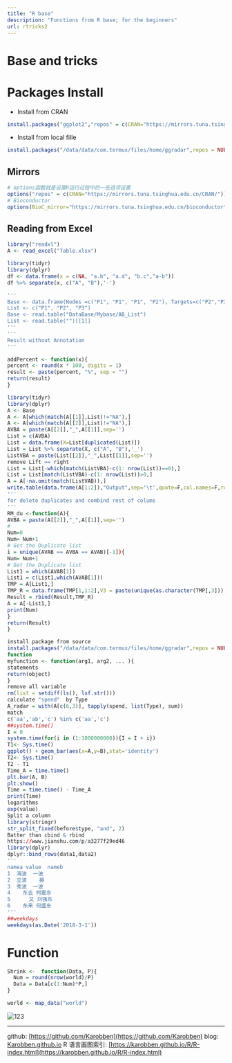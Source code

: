 ```yaml
---
title: "R base"
description: "Functions from R base; for the beginners"
url: rtricks2
---
```


# Base and tricks


<a name="osNch"></a>
# Packages Install

- Install from CRAN
```r
install.packages("ggplot2","repos" = c(CRAN="https://mirrors.tuna.tsinghua.edu.cn/CRAN/"))
```
- Install from local fille
```R
install.packages("/data/data/com.termux/files/home/ggradar",repos = NULL)
```

## Mirrors
```r
# options函数就是设置R运行过程中的一些选项设置
options("repos" = c(CRAN="https://mirrors.tuna.tsinghua.edu.cn/CRAN/"))
# Bioconductor
options(BioC_mirror="https://mirrors.tuna.tsinghua.edu.cn/bioconductor")
```
<a name="Bg1g4"></a>
## Reading from Excel
```r
library("readxl")
A <- read_excel("Table.xlsx")
```

```r
library(tidyr)
library(dplyr)
df <- data.frame(x = c(NA, "a.b", "a.d", "b.c","a-b"))
df %>% separate(x, c("A", "B"),'-')
```

```R
'''
Base <- data.frame(Nodes =c("P1", "P1", "P1", "P2"), Targets=c("P2","P3","P4","P1"))
List <- c("P1", "P2", "P3")
Base <- read.table("DataBase/Mybase/AB_List")
List <- read.table("")[[1]]
'''
'''
Result without Annotation
'''

addPercent <- function(x){
percent <- round(x * 100, digits = 1)
result <- paste(percent, "%", sep = "")
return(result)
}

library(tidyr)
library(dplyr)
A <- Base
A <- A[which(match(A[[1]],List)!="NA"),]
A <- A[which(match(A[[2]],List)!="NA"),]
AVBA = paste(A[[2]],"_",A[[1]],sep='')
List = c(AVBA)
List = data.frame(X=List[duplicated(List)])
List = List %>% separate(X, c("A", "B"),'_')
ListVBA = paste(List[[2]],"_",List[[1]],sep='')
remove Lift == right
List = List[-which(match(ListVBA)-c(1: nrow(List))==0),]
List = List[match(ListVBA)-c(1: nrow(List))>0,]
A = A[-na.omit(match(ListVAB)),]
write.table(data.frame(A[1:2]),"Output",sep='\t',quote=F,col.names=F,row.names=F)
'''
for delete duplicates and combind rest of colums
'''
RM_du <-function(A){
AVBA = paste(A[[2]],"_",A[[1]],sep='')
#
Num=0
Num= Num+1
# Get the Duplicate list
i = unique(AVAB == AVBA == AVAB)[-1]){
Num= Num+1
# Get the Duplicate list
List1 = which(AVAB[1])
List1 = c(List1,which(AVAB[1]))
TMP = A[List1,]
TMP_R = data.frame(TMP[1,1:2],V3 = paste(unique(as.character(TMP[,3])), collapse='|'))
Result = rbind(Result,TMP_R)
A = A[-List1,]
print(Num)
}
return(Result)
}
```

```r
install package from source
install.packages("/data/data/com.termux/files/home/ggradar",repos = NULL)
function
myfunction <- function(arg1, arg2, ... ){
statements
return(object)
}
remove all variable
rm(list = setdiff(ls(), lsf.str()))
calculate "spend"  by Type
A_radar = with(A[c(6,3)], tapply(spend, list(Type), sum))
match
c('aa','ab','c') %in% c('aa','c')
##system.time()
I = 0
system.time(for(i in (1:1000000000)){I = I + i})
T1<- Sys.time()
ggplot() + geom_bar(aes(x=A,y=B),stat='identity')
T2<- Sys.time()
T2 - T1
Time_A = time.time()
plt.bar(A, B)
plt.show()
Time = time.time() - Time_A
print(Time)
logarithms
exp(value)
Split a column
library(stringr)
str_split_fixed(before$type, "and", 2)
Batter than cbind & rbind
https://www.jianshu.com/p/a3277f29ed46
library(dplyr)
dplyr::bind_rows(data1,data2)
'''
namea value  nameb
1  海波  一波   
2  立波    接   
3  秀波  一波   
4    东去 柯震东
5      又 刘强东
6    东来 何盛东
'''
##weekdays
weekdays(as.Date('2018-3-1'))
```


# Function
```r
Shrink <-  function(Data, P){
  Num = round(nrow(world)/P)
  Data = Data[c(1:Num)*P,]
}
```

```R
world <- map_data("world")
```

![123](https://i.loli.net/2020/06/18/Q68bCHiSALvYGNO.png)



---
github: [https://github.com/Karobben](https://github.com/Karobben)
blog: [Karobben.github.io](http://Karobben.github.io)
R 语言画图索引: [https://karobben.github.io/R/R-index.html](https://karobben.github.io/R/R-index.html)
